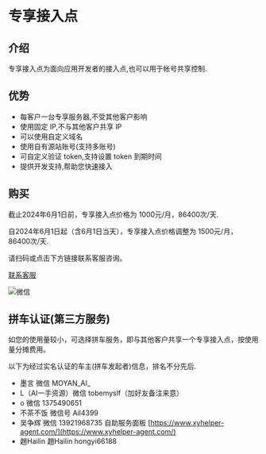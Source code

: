 # 专享接入点

## 介绍

专享接入点为面向应用开发者的接入点,也可以用于帐号共享控制.

## 优势

- 每客户一台专享服务器,不受其他客户影响
- 使用固定 IP,不与其他客户共享 IP
- 可以使用自定义域名
- 使用自有源站账号(支持多账号)
- 可自定义验证 token,支持设置 token 到期时间
- 提供开发支持,帮助您快速接入


## 购买

截止2024年6月1日前，专享接入点价格为 1000元/月，86400次/天.

自2024年6月1日起（含6月1日当天），专享接入点价格调整为 1500元/月，86400次/天.

请扫码或点击下方链接联系客服咨询。


[联系客服](https://work.weixin.qq.com/kfid/kfc97c97206f588c396)

![微信](../plus/qrcode.png)

## 拼车认证(第三方服务)

如您的使用量较小，可选择拼车服务，即与其他客户共享一个专享接入点，按使用量分摊费用。

以下为经过实名认证的车主(拼车发起者)信息，排名不分先后.
* 墨言 微信 MOYAN_AI_
* L（AI一手资源）微信 tobemyslf（加好友备注来意）
* o 微信 1375490651
* 不茶不饭 微信号 Ail4399
* 吴争辉 微信 13921968735 自助服务面板 [https://www.xyhelper-agent.com/](https://www.xyhelper-agent.com/)
* 趙Hailin 趙Hailin hongyi66188
